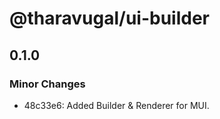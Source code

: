 # @tharavugal/ui-builder

## 0.1.0

### Minor Changes

- 48c33e6: Added Builder & Renderer for MUI.
